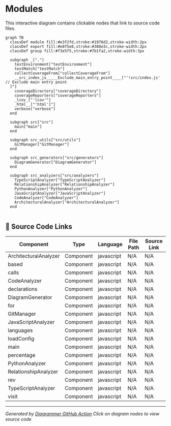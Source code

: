 # Modules

This interactive diagram contains clickable nodes that link to source code files.

```mermaid
graph TB
  classDef module fill:#e3f2fd,stroke:#1976d2,stroke-width:2px
  classDef export fill:#e8f5e8,stroke:#388e3c,stroke-width:2px
  classDef group fill:#f3e5f5,stroke:#7b1fa2,stroke-width:3px

  subgraph _["."]
    testEnvironment["testEnvironment"]
    testMatch["testMatch"]
    collectCoverageFrom["collectCoverageFrom"]
    __src_index_js_____Exclude_main_entry_point____["'!src/index.js' // Exclude main entry point
  ]"]
    coverageDirectory["coverageDirectory"]
    coverageReporters["coverageReporters"]
    _lcov_["'lcov'"]
    _html__["'html']"]
    verbose["verbose"]
  end

  subgraph src["src"]
    main["main"]
  end

  subgraph src_utils["src/utils"]
    GitManager["GitManager"]
  end

  subgraph src_generators["src/generators"]
    DiagramGenerator["DiagramGenerator"]
  end

  subgraph src_analyzers["src/analyzers"]
    TypeScriptAnalyzer["TypeScriptAnalyzer"]
    RelationshipAnalyzer["RelationshipAnalyzer"]
    PythonAnalyzer["PythonAnalyzer"]
    JavaScriptAnalyzer["JavaScriptAnalyzer"]
    CodeAnalyzer["CodeAnalyzer"]
    ArchitecturalAnalyzer["ArchitecturalAnalyzer"]
  end


```

## 📁 Source Code Links

| Component | Type | Language | File Path | Source Link |
|-----------|------|----------|-----------|-------------|
| ArchitecturalAnalyzer | Component | javascript | N/A | N/A |
| based | Component | javascript | N/A | N/A |
| calls | Component | javascript | N/A | N/A |
| CodeAnalyzer | Component | javascript | N/A | N/A |
| declarations | Component | javascript | N/A | N/A |
| DiagramGenerator | Component | javascript | N/A | N/A |
| for | Component | javascript | N/A | N/A |
| GitManager | Component | javascript | N/A | N/A |
| JavaScriptAnalyzer | Component | javascript | N/A | N/A |
| languages | Component | javascript | N/A | N/A |
| loadConfig | Component | javascript | N/A | N/A |
| main | Component | javascript | N/A | N/A |
| percentage | Component | javascript | N/A | N/A |
| PythonAnalyzer | Component | javascript | N/A | N/A |
| RelationshipAnalyzer | Component | javascript | N/A | N/A |
| rev | Component | javascript | N/A | N/A |
| TypeScriptAnalyzer | Component | javascript | N/A | N/A |
| visit | Component | javascript | N/A | N/A |


---
*Generated by [Diagrammer GitHub Action](https://github.com/samjhill/diagrammer)*
*Click on diagram nodes to view source code*